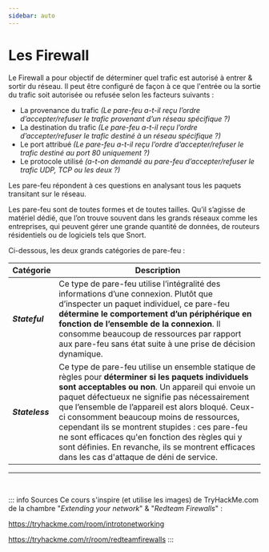 ```yaml
---
sidebar: auto
---
```

# Les Firewall
<Badge type="tip" text="Rédigé le 02/04/2024" />
<Badge type="warning" text="En cours de rédaction" />

Le Firewall a pour objectif de déterminer quel trafic est autorisé à entrer & sortir du réseau. Il peut être configuré de façon à ce que l'entrée ou la sortie du trafic soit autorisée ou refusée selon les facteurs suivants :
* La provenance du trafic *(Le pare-feu a-t-il reçu l’ordre d’accepter/refuser le trafic provenant d’un réseau spécifique ?)*
* La destination du trafic *(Le pare-feu a-t-il reçu l’ordre d’accepter/refuser le trafic destiné à un réseau spécifique ?)*
* Le port attribué *(Le pare-feu a-t-il reçu l’ordre d’accepter/refuser le trafic destiné au port 80 uniquement ?)*
* Le protocole utilisé *(a-t-on demandé au pare-feu d’accepter/refuser le trafic UDP, TCP ou les deux ?)*

Les pare-feu répondent à ces questions en analysant tous les paquets transitant sur le réseau.

Les pare-feu sont de toutes formes et de toutes tailles. Qu’il s’agisse de matériel dédié, que l’on trouve souvent dans les grands réseaux comme les entreprises, qui peuvent gérer une grande quantité de données, de routeurs résidentiels ou de logiciels tels que Snort.

Ci-dessous, les deux grands catégories de pare-feu :

| Catégorie | Description |
|-|-|
|***Stateful***| Ce type de pare-feu utilise l’intégralité des informations d’une connexion. Plutôt que d’inspecter un paquet individuel, ce pare-feu **détermine le comportement d’un périphérique en fonction de l’ensemble de la connexion**. Il consomme beaucoup de ressources par rapport aux pare-feu sans état suite à une prise de décision dynamique.|
|***Stateless***| Ce type de pare-feu utilise un ensemble statique de règles pour **déterminer si les paquets individuels sont acceptables ou non**. Un appareil qui envoie un paquet défectueux ne signifie pas nécessairement que l’ensemble de l’appareil est alors bloqué. Ceux-ci consomment beaucoup moins de ressources, cependant ils se montrent stupides : ces pare-feu ne sont efficaces qu'en fonction des règles qui y sont définies. En revanche, ils se montrent efficaces dans les cas d'attaque de déni de service.


<hr>
<br>

::: info Sources
Ce cours s'inspire (et utilise les images) de TryHackMe.com de la chambre "*Extending your network*" & "*Redteam Firewalls*" :

https://tryhackme.com/room/introtonetworking  <Badge type="danger" text="Payant" />

https://tryhackme.com/r/room/redteamfirewalls  <Badge type="danger" text="Payant" />
:::


